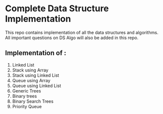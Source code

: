# Complete Data Structure Implementation
This repo contains implementation of all the data structures and algorithms. All important questions on DS Algo will also be added in this repo.

## Implementation of : 
1) Linked List
2) Stack using Array
3) Stack using Linked List
4) Queue using Array
5) Queue using Linked List
6) Generic Trees
7) Binary trees
8) Binary Search Trees
9) Priority Queue 

